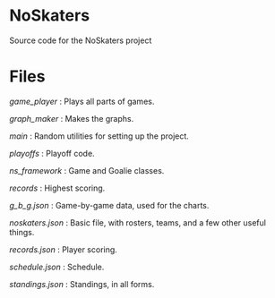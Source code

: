 # NoSkaters
 Source code for the NoSkaters project
# Files
*game_player* : Plays all parts of games.

*graph_maker* : Makes the graphs.

*main* : Random utilities for setting up the project.

*playoffs* : Playoff code.

*ns_framework* : Game and Goalie classes.

*records* : Highest scoring.

*g_b_g.json* : Game-by-game data, used for the charts.

*noskaters.json* : Basic file, with rosters, teams, and a few other useful things.

*records.json* : Player scoring.

*schedule.json* : Schedule.

*standings.json* : Standings, in all forms.
